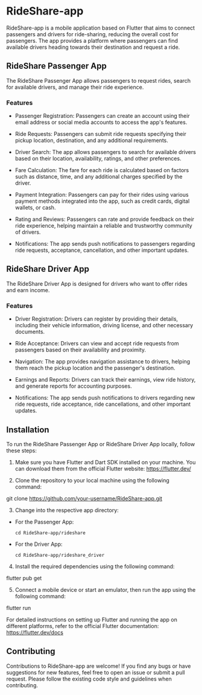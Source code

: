 # RideShare-app


RideShare-app is a mobile application based on Flutter that aims to connect passengers and drivers for ride-sharing, reducing the overall cost for passengers. The app provides a platform where passengers can find available drivers heading towards their destination and request a ride.


## RideShare Passenger App


The RideShare Passenger App allows passengers to request rides, search for available drivers, and manage their ride experience.

### Features


- Passenger Registration: Passengers can create an account using their email address or social media accounts to access the app's features.

- Ride Requests: Passengers can submit ride requests specifying their pickup location, destination, and any additional requirements.

- Driver Search: The app allows passengers to search for available drivers based on their location, availability, ratings, and other preferences.

- Fare Calculation: The fare for each ride is calculated based on factors such as distance, time, and any additional charges specified by the driver.

- Payment Integration: Passengers can pay for their rides using various payment methods integrated into the app, such as credit cards, digital wallets, or cash.

- Rating and Reviews: Passengers can rate and provide feedback on their ride experience, helping maintain a reliable and trustworthy community of drivers.

- Notifications: The app sends push notifications to passengers regarding ride requests, acceptance, cancellation, and other important updates.

## RideShare Driver App


The RideShare Driver App is designed for drivers who want to offer rides and earn income.

### Features


- Driver Registration: Drivers can register by providing their details, including their vehicle information, driving license, and other necessary documents.

- Ride Acceptance: Drivers can view and accept ride requests from passengers based on their availability and proximity.

- Navigation: The app provides navigation assistance to drivers, helping them reach the pickup location and the passenger's destination.

- Earnings and Reports: Drivers can track their earnings, view ride history, and generate reports for accounting purposes.

- Notifications: The app sends push notifications to drivers regarding new ride requests, ride acceptance, ride cancellations, and other important updates.

## Installation


To run the RideShare Passenger App or RideShare Driver App locally, follow these steps:

1. Make sure you have Flutter and Dart SDK installed on your machine. You can download them from the official Flutter website: https://flutter.dev/

2. Clone the repository to your local machine using the following command:

git clone https://github.com/your-username/RideShare-app.git

3. Change into the respective app directory:

- For the Passenger App:

  ```
  cd RideShare-app/rideshare
  ```

- For the Driver App:

  ```
  cd RideShare-app/rideshare_driver
  ```

4. Install the required dependencies using the following command:

flutter pub get

5. Connect a mobile device or start an emulator, then run the app using the following command:

flutter run

For detailed instructions on setting up Flutter and running the app on different platforms, refer to the official Flutter documentation: https://flutter.dev/docs

## Contributing

Contributions to RideShare-app are welcome! If you find any bugs or have suggestions for new features, 
feel free to open an issue or submit a pull request. Please follow the existing code style and guidelines when contributing.

